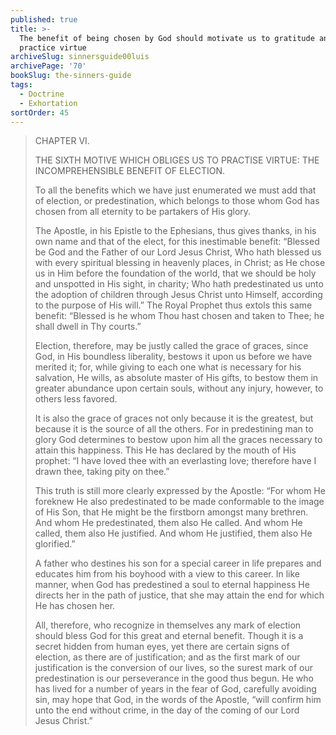 ```yaml
---
published: true
title: >-
  The benefit of being chosen by God should motivate us to gratitude and to
  practice virtue
archiveSlug: sinnersguide00luis
archivePage: '70'
bookSlug: the-sinners-guide
tags:
  - Doctrine
  - Exhortation
sortOrder: 45
---
```


> CHAPTER VI.
> 
> THE SIXTH MOTIVE WHICH OBLIGES US TO PRACTISE VIRTUE: THE INCOMPREHENSIBLE BENEFIT OF ELECTION.
> 
> To all the benefits which we have just enumerated we must add that of election, or predestination, which belongs to those whom God has chosen from all eternity to be partakers of His glory.
> 
> The Apostle, in his Epistle to the Ephesians, thus gives thanks, in his own name and that of the elect, for this inestimable benefit: “Blessed be God and the Father of our Lord Jesus Christ, Who hath blessed us with every spiritual blessing in heavenly places, in Christ; as He chose us in Him before the foundation of the world, that we should be holy and unspotted in His sight, in charity; Who hath predestinated us unto the adoption of children through Jesus Christ unto Himself, according to the purpose of His will.” The Royal Prophet thus extols this same benefit: “Blessed is he whom Thou hast chosen and taken to Thee; he shall dwell in Thy courts.”
> 
> Election, therefore, may be justly called the grace of graces, since God, in His boundless liberality, bestows it upon us before we have merited it; for, while giving to each one what is necessary for his salvation, He wills, as absolute master of His gifts, to bestow them in greater abundance upon certain souls, without any injury, however, to others less favored.
> 
> It is also the grace of graces not only because it is the greatest, but because it is the source of all the others. For in predestining man to glory God determines to bestow upon him all the graces necessary to attain this happiness. This He has declared by the mouth of His prophet: “I have loved thee with an everlasting love; therefore have I drawn thee, taking pity on thee.”
> 
> This truth is still more clearly expressed by the Apostle: “For whom He foreknew He also predestinated to be made conformable to the image of His Son, that He might be the firstborn amongst many brethren. And whom He predestinated, them also He called. And whom He called, them also He justified. And whom He justified, them also He glorified.”
> 
> A father who destines his son for a special career in life prepares and educates him from his boyhood with a view to this career. In like manner, when God has predestined a soul to eternal happiness He directs her in the path of justice, that she may attain the end for which He has chosen her.
> 
> All, therefore, who recognize in themselves any mark of election should bless God for this great and eternal benefit. Though it is a secret hidden from human eyes, yet there are certain signs of election, as there are of justification; and as the first mark of our justification is the conversion of our lives, so the surest mark of our predestination is our perseverance in the good thus begun. He who has lived for a number of years in the fear of God, carefully avoiding sin, may hope that God, in the words of the Apostle, “will confirm him unto the end without crime, in the day of the coming of our Lord Jesus Christ.”
